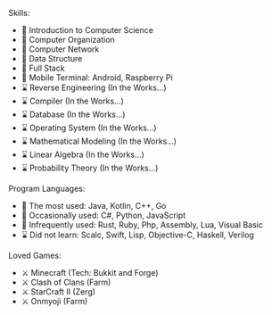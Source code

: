 Skills:
- 🌸 Introduction to Computer Science
- 🌸 Computer Organization
- 🌸 Computer Network
- 🌸 Data Structure
- 🌸 Full Stack
- 🌸 Mobile Terminal: Android, Raspberry Pi
- ⌛ Reverse Engineering (In the Works...)
- ⌛ Compiler (In the Works...)
- ⌛ Database (In the Works...)
- ⌛ Operating System (In the Works...)
- ⌛ Mathematical Modeling (In the Works...)
- ⌛ Linear Algebra (In the Works...)
- ⌛ Probability Theory (In the Works...)
 
Program Languages: 
- 💠 The most used: Java, Kotlin, C++, Go
- 💠 Occasionally used: C#, Python, JavaScript
- 💠 Infrequently used: Rust, Ruby, Php, Assembly, Lua, Visual Basic
- ⌛ Did not learn: Scalc, Swift, Lisp, Objective-C, Haskell, Verilog

Loved Games:
- ⚔ Minecraft (Tech: Bukkit and Forge)
- ⚔ Clash of Clans (Farm)
- ⚔ StarCraft II (Zerg)
- ⚔ Onmyoji (Farm)
